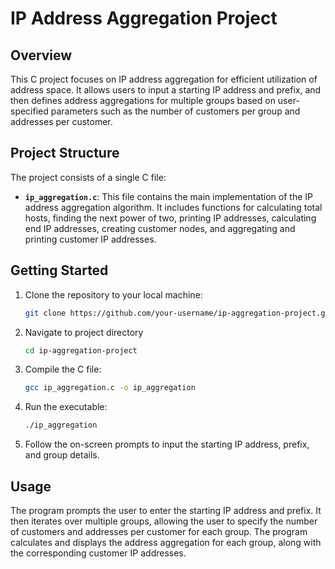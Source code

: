 # IP Address Aggregation Project

## Overview

This C project focuses on IP address aggregation for efficient utilization of address space. It allows users to input a starting IP address and prefix, and then defines address aggregations for multiple groups based on user-specified parameters such as the number of customers per group and addresses per customer.

## Project Structure

The project consists of a single C file:

- **`ip_aggregation.c`**: This file contains the main implementation of the IP address aggregation algorithm. It includes functions for calculating total hosts, finding the next power of two, printing IP addresses, calculating end IP addresses, creating customer nodes, and aggregating and printing customer IP addresses.

## Getting Started

1. Clone the repository to your local machine:

   ```bash
   git clone https://github.com/your-username/ip-aggregation-project.git
2. Navigate to project directory

   ```bash
   cd ip-aggregation-project
3. Compile the C file:
   ```bash
   gcc ip_aggregation.c -o ip_aggregation
4. Run the executable:
   ```bash
   ./ip_aggregation
5. Follow the on-screen prompts to input the starting IP address, prefix, and group details.

## Usage

The program prompts the user to enter the starting IP address and prefix. It then iterates over multiple groups, allowing the user to specify the number of customers and addresses per customer for each group. The program calculates and displays the address aggregation for each group, along with the corresponding customer IP addresses.
